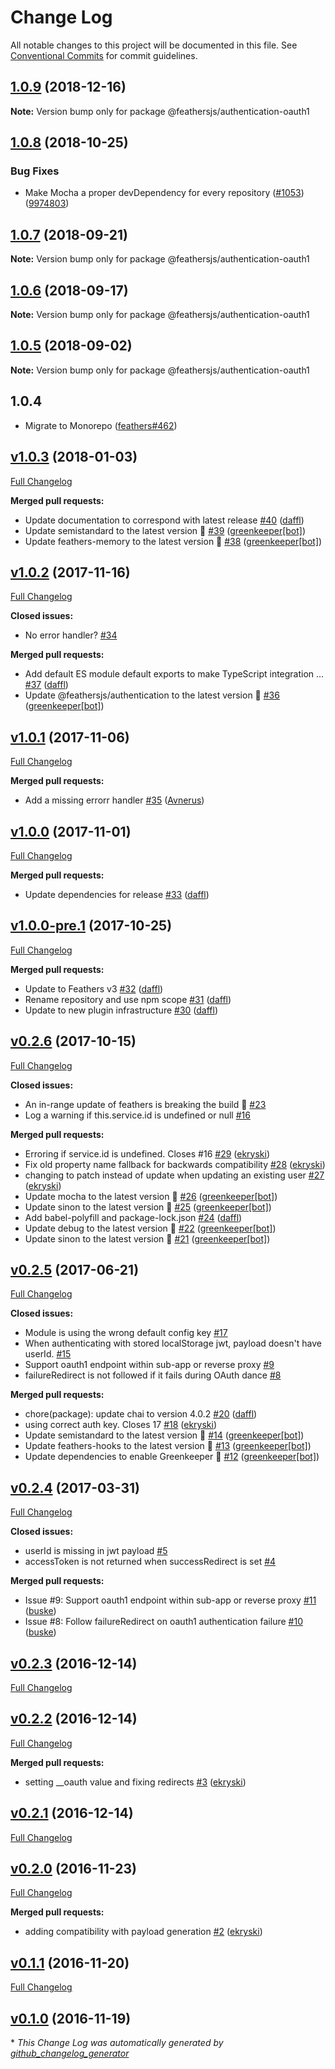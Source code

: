 # Change Log

All notable changes to this project will be documented in this file.
See [Conventional Commits](https://conventionalcommits.org) for commit guidelines.

<a name="1.0.9"></a>
## [1.0.9](https://github.com/feathersjs/feathers/compare/@feathersjs/authentication-oauth1@1.0.8...@feathersjs/authentication-oauth1@1.0.9) (2018-12-16)

**Note:** Version bump only for package @feathersjs/authentication-oauth1





<a name="1.0.8"></a>
## [1.0.8](https://github.com/feathersjs/feathers/compare/@feathersjs/authentication-oauth1@1.0.7...@feathersjs/authentication-oauth1@1.0.8) (2018-10-25)


### Bug Fixes

* Make Mocha a proper devDependency for every repository ([#1053](https://github.com/feathersjs/feathers/issues/1053)) ([9974803](https://github.com/feathersjs/feathers/commit/9974803))





<a name="1.0.7"></a>
## [1.0.7](https://github.com/feathersjs/feathers/compare/@feathersjs/authentication-oauth1@1.0.6...@feathersjs/authentication-oauth1@1.0.7) (2018-09-21)

**Note:** Version bump only for package @feathersjs/authentication-oauth1





<a name="1.0.6"></a>
## [1.0.6](https://github.com/feathersjs/feathers/compare/@feathersjs/authentication-oauth1@1.0.5...@feathersjs/authentication-oauth1@1.0.6) (2018-09-17)

**Note:** Version bump only for package @feathersjs/authentication-oauth1





<a name="1.0.5"></a>
## [1.0.5](https://github.com/feathersjs/feathers/compare/@feathersjs/authentication-oauth1@1.0.4...@feathersjs/authentication-oauth1@1.0.5) (2018-09-02)

**Note:** Version bump only for package @feathersjs/authentication-oauth1

<a name="1.0.4"></a>
## 1.0.4

- Migrate to Monorepo ([feathers#462](https://github.com/feathersjs/feathers/issues/462))

## [v1.0.3](https://github.com/feathersjs/authentication-oauth1/tree/v1.0.3) (2018-01-03)
[Full Changelog](https://github.com/feathersjs/authentication-oauth1/compare/v1.0.2...v1.0.3)

**Merged pull requests:**

- Update documentation to correspond with latest release [\#40](https://github.com/feathersjs/authentication-oauth1/pull/40) ([daffl](https://github.com/daffl))
- Update semistandard to the latest version 🚀 [\#39](https://github.com/feathersjs/authentication-oauth1/pull/39) ([greenkeeper[bot]](https://github.com/apps/greenkeeper))
- Update feathers-memory to the latest version 🚀 [\#38](https://github.com/feathersjs/authentication-oauth1/pull/38) ([greenkeeper[bot]](https://github.com/apps/greenkeeper))

## [v1.0.2](https://github.com/feathersjs/authentication-oauth1/tree/v1.0.2) (2017-11-16)
[Full Changelog](https://github.com/feathersjs/authentication-oauth1/compare/v1.0.1...v1.0.2)

**Closed issues:**

- No error handler? [\#34](https://github.com/feathersjs/authentication-oauth1/issues/34)

**Merged pull requests:**

- Add default ES module default exports to make TypeScript integration … [\#37](https://github.com/feathersjs/authentication-oauth1/pull/37) ([daffl](https://github.com/daffl))
- Update @feathersjs/authentication to the latest version 🚀 [\#36](https://github.com/feathersjs/authentication-oauth1/pull/36) ([greenkeeper[bot]](https://github.com/apps/greenkeeper))

## [v1.0.1](https://github.com/feathersjs/authentication-oauth1/tree/v1.0.1) (2017-11-06)
[Full Changelog](https://github.com/feathersjs/authentication-oauth1/compare/v1.0.0...v1.0.1)

**Merged pull requests:**

- Add a missing errorr handler [\#35](https://github.com/feathersjs/authentication-oauth1/pull/35) ([Avnerus](https://github.com/Avnerus))

## [v1.0.0](https://github.com/feathersjs/authentication-oauth1/tree/v1.0.0) (2017-11-01)
[Full Changelog](https://github.com/feathersjs/authentication-oauth1/compare/v1.0.0-pre.1...v1.0.0)

**Merged pull requests:**

- Update dependencies for release [\#33](https://github.com/feathersjs/authentication-oauth1/pull/33) ([daffl](https://github.com/daffl))

## [v1.0.0-pre.1](https://github.com/feathersjs/authentication-oauth1/tree/v1.0.0-pre.1) (2017-10-25)
[Full Changelog](https://github.com/feathersjs/authentication-oauth1/compare/v0.2.6...v1.0.0-pre.1)

**Merged pull requests:**

- Update to Feathers v3 [\#32](https://github.com/feathersjs/authentication-oauth1/pull/32) ([daffl](https://github.com/daffl))
- Rename repository and use npm scope [\#31](https://github.com/feathersjs/authentication-oauth1/pull/31) ([daffl](https://github.com/daffl))
- Update to new plugin infrastructure [\#30](https://github.com/feathersjs/authentication-oauth1/pull/30) ([daffl](https://github.com/daffl))

## [v0.2.6](https://github.com/feathersjs/authentication-oauth1/tree/v0.2.6) (2017-10-15)
[Full Changelog](https://github.com/feathersjs/authentication-oauth1/compare/v0.2.5...v0.2.6)

**Closed issues:**

- An in-range update of feathers is breaking the build 🚨 [\#23](https://github.com/feathersjs/authentication-oauth1/issues/23)
- Log a warning if this.service.id is undefined or null [\#16](https://github.com/feathersjs/authentication-oauth1/issues/16)

**Merged pull requests:**

- Erroring if service.id is undefined. Closes \#16 [\#29](https://github.com/feathersjs/authentication-oauth1/pull/29) ([ekryski](https://github.com/ekryski))
- Fix old property name fallback for backwards compatibility [\#28](https://github.com/feathersjs/authentication-oauth1/pull/28) ([ekryski](https://github.com/ekryski))
- changing to patch instead of update when updating an existing user [\#27](https://github.com/feathersjs/authentication-oauth1/pull/27) ([ekryski](https://github.com/ekryski))
- Update mocha to the latest version 🚀 [\#26](https://github.com/feathersjs/authentication-oauth1/pull/26) ([greenkeeper[bot]](https://github.com/apps/greenkeeper))
- Update sinon to the latest version 🚀 [\#25](https://github.com/feathersjs/authentication-oauth1/pull/25) ([greenkeeper[bot]](https://github.com/apps/greenkeeper))
- Add babel-polyfill and package-lock.json [\#24](https://github.com/feathersjs/authentication-oauth1/pull/24) ([daffl](https://github.com/daffl))
- Update debug to the latest version 🚀 [\#22](https://github.com/feathersjs/authentication-oauth1/pull/22) ([greenkeeper[bot]](https://github.com/apps/greenkeeper))
- Update sinon to the latest version 🚀 [\#21](https://github.com/feathersjs/authentication-oauth1/pull/21) ([greenkeeper[bot]](https://github.com/apps/greenkeeper))

## [v0.2.5](https://github.com/feathersjs/authentication-oauth1/tree/v0.2.5) (2017-06-21)
[Full Changelog](https://github.com/feathersjs/authentication-oauth1/compare/v0.2.4...v0.2.5)

**Closed issues:**

- Module is using the wrong default config key [\#17](https://github.com/feathersjs/authentication-oauth1/issues/17)
- When authenticating with stored localStorage jwt, payload doesn't have userId.  [\#15](https://github.com/feathersjs/authentication-oauth1/issues/15)
- Support oauth1 endpoint within sub-app or reverse proxy [\#9](https://github.com/feathersjs/authentication-oauth1/issues/9)
- failureRedirect is not followed if it fails during OAuth dance [\#8](https://github.com/feathersjs/authentication-oauth1/issues/8)

**Merged pull requests:**

- chore\(package\): update chai to version 4.0.2 [\#20](https://github.com/feathersjs/authentication-oauth1/pull/20) ([daffl](https://github.com/daffl))
- using correct auth key. Closes 17 [\#18](https://github.com/feathersjs/authentication-oauth1/pull/18) ([ekryski](https://github.com/ekryski))
- Update semistandard to the latest version 🚀 [\#14](https://github.com/feathersjs/authentication-oauth1/pull/14) ([greenkeeper[bot]](https://github.com/apps/greenkeeper))
- Update feathers-hooks to the latest version 🚀 [\#13](https://github.com/feathersjs/authentication-oauth1/pull/13) ([greenkeeper[bot]](https://github.com/apps/greenkeeper))
- Update dependencies to enable Greenkeeper 🌴 [\#12](https://github.com/feathersjs/authentication-oauth1/pull/12) ([greenkeeper[bot]](https://github.com/apps/greenkeeper))

## [v0.2.4](https://github.com/feathersjs/authentication-oauth1/tree/v0.2.4) (2017-03-31)
[Full Changelog](https://github.com/feathersjs/authentication-oauth1/compare/v0.2.3...v0.2.4)

**Closed issues:**

- userId is missing in jwt payload [\#5](https://github.com/feathersjs/authentication-oauth1/issues/5)
- accessToken is not returned when successRedirect is set [\#4](https://github.com/feathersjs/authentication-oauth1/issues/4)

**Merged pull requests:**

- Issue \#9: Support oauth1 endpoint within sub-app or reverse proxy [\#11](https://github.com/feathersjs/authentication-oauth1/pull/11) ([buske](https://github.com/buske))
- Issue \#8: Follow failureRedirect on oauth1 authentication failure [\#10](https://github.com/feathersjs/authentication-oauth1/pull/10) ([buske](https://github.com/buske))

## [v0.2.3](https://github.com/feathersjs/authentication-oauth1/tree/v0.2.3) (2016-12-14)
[Full Changelog](https://github.com/feathersjs/authentication-oauth1/compare/v0.2.2...v0.2.3)

## [v0.2.2](https://github.com/feathersjs/authentication-oauth1/tree/v0.2.2) (2016-12-14)
[Full Changelog](https://github.com/feathersjs/authentication-oauth1/compare/v0.2.1...v0.2.2)

**Merged pull requests:**

- setting \_\_oauth value and fixing redirects [\#3](https://github.com/feathersjs/authentication-oauth1/pull/3) ([ekryski](https://github.com/ekryski))

## [v0.2.1](https://github.com/feathersjs/authentication-oauth1/tree/v0.2.1) (2016-12-14)
[Full Changelog](https://github.com/feathersjs/authentication-oauth1/compare/v0.2.0...v0.2.1)

## [v0.2.0](https://github.com/feathersjs/authentication-oauth1/tree/v0.2.0) (2016-11-23)
[Full Changelog](https://github.com/feathersjs/authentication-oauth1/compare/v0.1.1...v0.2.0)

**Merged pull requests:**

- adding compatibility with payload generation [\#2](https://github.com/feathersjs/authentication-oauth1/pull/2) ([ekryski](https://github.com/ekryski))

## [v0.1.1](https://github.com/feathersjs/authentication-oauth1/tree/v0.1.1) (2016-11-20)
[Full Changelog](https://github.com/feathersjs/authentication-oauth1/compare/v0.1.0...v0.1.1)

## [v0.1.0](https://github.com/feathersjs/authentication-oauth1/tree/v0.1.0) (2016-11-19)


\* *This Change Log was automatically generated by [github_changelog_generator](https://github.com/skywinder/Github-Changelog-Generator)*
